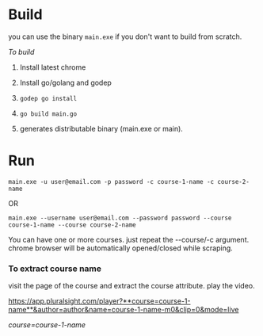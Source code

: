 
# Build

you can use the binary `main.exe` if you don't want to build from scratch. 

*To build*

1) Install latest chrome

2) Install go/golang and godep

2) `godep go install`

3) `go build main.go`

4) generates distributable binary (main.exe or main).



# Run

`main.exe -u user@email.com -p password -c course-1-name -c course-2-name`

OR

`main.exe --username user@email.com --password password --course course-1-name --course course-2-name`

You can have one or more courses. just repeat the --course/-c argument.
chrome browser will be automatically opened/closed while scraping.

### To extract course name 

visit the page of the course and extract the course attribute.
play the video.

https://app.pluralsight.com/player?**course=course-1-name**&author=author&name=course-1-name-m0&clip=0&mode=live

*course=course-1-name*
